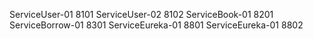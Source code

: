ServiceUser-01 8101
ServiceUser-02 8102
ServiceBook-01 8201
ServiceBorrow-01 8301
ServiceEureka-01 8801
ServiceEureka-01 8802
